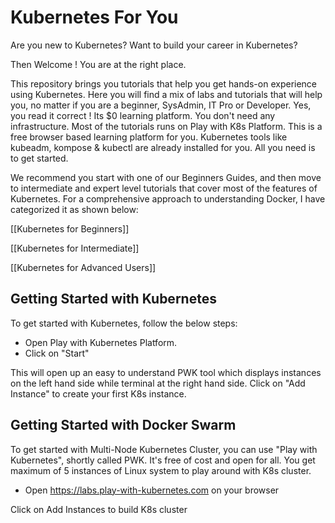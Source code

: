 # Kubernetes For You

Are you new to Kubernetes? Want to build your career in Kubernetes?

Then Welcome ! You are at the right place.

This repository brings you tutorials that help you get hands-on experience using Kubernetes. Here you will find a mix of labs and tutorials that will help you, no matter if you are a beginner, SysAdmin, IT Pro or Developer. Yes, you read it correct ! Its $0 learning platform. You don't need any infrastructure. Most of the tutorials runs on Play with K8s Platform. This is a free browser based learning platform for you. Kubernetes tools like kubeadm, kompose & kubectl are already installed for you. All you need is to get started.

We recommend you start with one of our Beginners Guides, and then move to intermediate and expert level tutorials that cover most of the features of Kubernetes. For a comprehensive approach to understanding Docker, I have categorized it as shown below:

[[Kubernetes for Beginners]]

[[Kubernetes for Intermediate]]

[[Kubernetes for Advanced Users]]

## Getting Started with Kubernetes

To get started with Kubernetes, follow the below steps:


- Open Play with Kubernetes Platform.
- Click on "Start"

This will open up an easy to understand PWK tool which displays instances on the left hand side while terminal at the right hand side.
Click on "Add Instance" to create your first K8s instance.

## Getting Started with Docker Swarm

To get started with Multi-Node Kubernetes Cluster, you can use "Play with Kubernetes", shortly called PWK. It's free of cost and open for all. You get maximum of 5 instances of Linux system to play around with K8s cluster.

-  Open https://labs.play-with-kubernetes.com on your browser

Click on Add Instances to build K8s cluster
